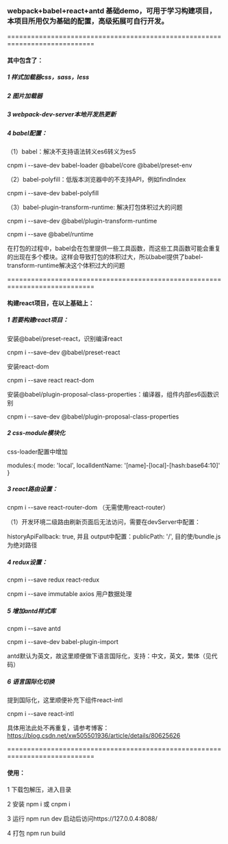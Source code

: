 ### webpack+babel+react+antd 基础demo，可用于学习构建项目，本项目所用仅为基础的配置，高级拓展可自行开发。

============================================================================

#### 其中包含了：

##### 1 样式加载器css，sass，less

##### 2 图片加载器

##### 3 webpack-dev-server本地开发热更新

##### 4 babel配置：

（1）babel：解决不支持语法转义es6转义为es5

cnpm i --save-dev babel-loader @babel/core @babel/preset-env

（2）babel-polyfill：低版本浏览器中的不支持API，例如findIndex

cnpm i --save-dev babel-polyfill

（3）babel-plugin-transform-runtime: 解决打包体积过大的问题

cnpm i --save-dev @babel/plugin-transform-runtime

cnpm i --save @babel/runtime

在打包的过程中，babel会在包里提供一些工具函数，而这些工具函数可能会重复的出现在多个模块。这样会导致打包的体积过大，所以babel提供了babel-transform-runtime解决这个体积过大的问题

============================================================================

#### 构建react项目，在以上基础上：

##### 1 若要构建react项目：

安装@babel/preset-react，识别编译react

cnpm i --save-dev @babel/preset-react

安装react-dom

cnpm i --save react react-dom 

安装@babel/plugin-proposal-class-properties：编译器，组件内部es6函数识别

cnpm i --save-dev @babel/plugin-proposal-class-properties

##### 2 css-module模块化

css-loader配置中增加

modules:{
    mode: 'local',
    localIdentName: '[name]-[local]-[hash:base64:10]'
}

##### 3 react路由设置：

cnpm i --save react-router-dom （无需使用react-router）

（1）开发环境二级路由刷新页面后无法访问，需要在devServer中配置：

historyApiFallback: true, 并且 output中配置：publicPath: '/', 目的使/bundle.js为绝对路径

##### 4 redux设置：

cnpm i --save redux react-redux

cnpm i --save immutable axios 用户数据处理

##### 5 增加antd样式库

cnpm i --save antd

cnpm i --save-dev babel-plugin-import 

antd默认为英文，故这里顺便做下语言国际化，支持：中文，英文，繁体（见代码）

##### 6 语言国际化切换

提到国际化，这里顺便补充下组件react-intl

cnpm i --save react-intl

具体用法此处不再重复，请参考博客：https://blog.csdn.net/xw505501936/article/details/80625626


============================================================================


#### 使用：

1 下载包解压，进入目录

2 安装 npm i 或 cnpm i

3 运行 npm run dev 启动后访问https://127.0.0.4:8088/

4 打包 npm run build
